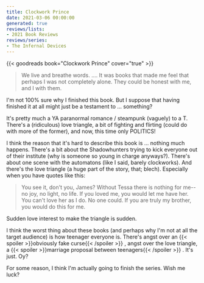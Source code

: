 ```yaml
---
title: Clockwork Prince
date: 2021-03-06 00:00:00
generated: true
reviews/lists:
- 2021 Book Reviews
reviews/series:
- The Infernal Devices
---
```

{{< goodreads book="Clockwork Prince" cover="true" >}}

> We live and breathe words. .... It was books that made me feel that perhaps I was not completely alone. They could be honest with me, and I with them.

I'm not 100% sure why I finished this book. But I suppose that having finished it at all might just be a testament to ... something?  

<!--more-->

It's pretty much a YA paranormal romance / steampunk (vaguely) to a T. There's a (ridiculous) love triangle, a bit of fighting and flirting (could do with more of the former), and now, this time only POLITICS!  

I think the reason that it's hard to describe this book is ... nothing much happens. There's a bit about the Shadowhunters trying to kick everyone out of their institute (why is someone so young in charge anyways?). There's about one scene with the automatons (like I said, barely clockworks). And there's the love triangle (a huge part of the story, that; blech). Especially when you have quotes like this:  

> You see it, don't you, James? Without Tessa there is nothing for me--no joy, no light, no life. If you loved me, you would let me have her. You can't love her as I do. No one could. If you are truly my brother, you would do this for me.

Sudden love interest to make the triangle is sudden.  

I think the worst thing about these books (and perhaps why I'm not at all the target audience) is how teenager everyone is. There's angst over an  {{< spoiler >}}obviously fake curse{{< /spoiler >}}  , angst over the love triangle, a  {{< spoiler >}}marriage proposal between teenagers{{< /spoiler >}}  . It's just. Oy?  

For some reason, I think I'm actually going to finish the series. Wish me luck?


